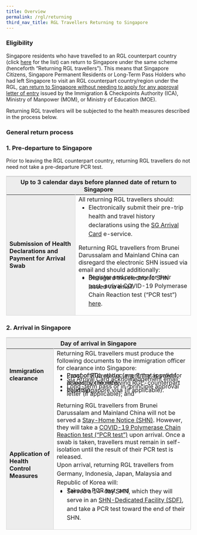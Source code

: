```yaml
---
title: Overview
permalink: /rgl/returning
third_nav_title: RGL Travellers Returning to Singapore
---
```



### Eligibility

Singapore residents who have travelled to an RGL counterpart country (click [here](/rgl/overview) for the list) can return to Singapore under the same scheme (henceforth “Returning RGL travellers”). This means that Singapore Citizens, Singapore Permanent Residents or Long-Term Pass Holders who had left Singapore to visit an RGL counterpart country/region under the RGL, <u>can return to Singapore without needing to apply for any approval letter of entry</u> issued by the Immigration & Checkpoints Authority (ICA), Ministry of Manpower (MOM), or Ministry of Education (MOE).

Returning RGL travellers will be subjected to the health measures described in the process below.

### General return process

### 1. Pre-departure to Singapore

Prior to leaving the RGL counterpart country, returning RGL travellers do not need not take a pre-departure PCR test.

<table>
<thead>
  <tr>
    <th colspan="2" style="font-size:16px;border-top:3px solid #D8D8D8; border-left:1px solid #D8D8D8; border-right:1px solid #D8D8D8; background-color:#EDEDED">Up to 3 calendar days before planned date of return to Singapore</th>
    <!-- <th>Scenarios</th>
   <th>Charging Policy for C+ treatment</th> -->
  </tr>
</thead>
<tbody>
  <tr>
    <td rowspan="2" style="font-size:16px;border-left:1px solid #D8D8D8; border-bottom:1px solid #D8D8D8; border-right:1px solid #D8D8D8; background-color:#EDEDED"><b>Submission of Health Declarations and Payment for Arrival Swab</b></td>
    <td style="font-size:16px;border-right:1px solid #D8D8D8;border-bottom:1px solid #D8D8D8;">All returning RGL travellers should:
<ol style="margin-top:0px; list-style-type:disc;">
  <li style="font-size:16px; margin-top:0px; margin-bottom:0px;  line-height:1.5;">Electronically submit their pre-trip health and travel history declarations using the <a href="https://eservices.ica.gov.sg/sgarrivalcard/">SG Arrival Card</a> e-service.</li>
</ol>
  <p style="margin-top:0px; margin-bottom:0px; font-size:16px;">Returning RGL travellers from Brunei Darussalam and Mainland China can disregard the electronic SHN issued via email and should additionally:</p>
      <ol style="margin-top:0px; list-style-type:disc;">      
        <li style="font-size:16px; margin-top:0px; margin-bottom:-50px; line-height:1.5;">Disregard the electronic SHN issued via email.</li>
<li style="font-size:16px; margin-top:0px; margin-bottom:0px; line-height:1.5;">Register and pre-pay for their post-arrival COVID-19 Polymerase Chain Reaction test (“PCR test”) <a href="https://safetravel.changiairport.com/#/">here</a>.</li>
</ol>
 </td>
  </tr>
  </tbody>
</table>

### 2. Arrival in Singapore

<table>
<thead>
<tr>
    <th colspan="2" style="font-size:16px;border-top:3px solid #D8D8D8; border-left:1px solid #D8D8D8; border-right:1px solid #D8D8D8; background-color:#EDEDED">Day of arrival in Singapore</th>
    <!-- <th>Scenarios</th>
   <th>Charging Policy for C+ treatment</th> -->
  </tr>
</thead>
<tbody>
  <tr>
    <td style="font-size:16px;border-left:1px solid #D8D8D8; border-right:1px solid #D8D8D8; background-color:#EDEDED"><b>Immigration clearance</b></td>
    <td style="font-size:16px;border-right:1px solid #D8D8D8;">Returning RGL travellers must produce the following documents to the immigration officer for clearance into Singapore:
<ol style="margin-top:0px; list-style-type:disc;">
  <li style="font-size:16px; margin-top:0px; margin-bottom:-50px;">Passport/Travel document that is valid for at least six months;</li>
    <li style="font-size:16px; margin-top:0px; margin-bottom:-50px;">SG Arrival Card acknowledgement email;</li>
    <li style="font-size:16px; margin-top:0px; margin-bottom:-50px;">Proof of RGL status (e.g. Entry approval issued by the receiving RGL-counterpart country);</li>
    <li style="font-size:16px; margin-top:0px; margin-bottom:-50px;">Long-term pass or in-principle approval letter (if applicable); and</li>
    <li style="font-size:16px; margin-top:0px; margin-bottom:0px;">Valid Singapore visa (if applicable).</li>
</ol>
 </td>
  </tr>
  <tr>
    <td style="font-size:16px;border-left:1px solid #D8D8D8;border-bottom:1px solid #D8D8D8; border-right:1px solid #D8D8D8; background-color:#EDEDED"><b>Application of Health Control Measures</b></td>
    <td style="font-size:16px;border-right:1px solid #D8D8D8;border-bottom:1px solid #D8D8D8;">Returning RGL travellers from Brunei Darussalam and Mainland China will not be served a <a href="/health/shn">Stay-Home Notice (SHN)</a>. However, they will take a <a href="/health/covid19-tests/pcrtest">COVID-19 Polymerase Chain Reaction test (“PCR test”)</a> upon arrival. Once a swab is taken, travellers must remain in self-isolation until the result of their PCR test is released.
      <p style="margin-top:0px; margin-bottom:0px; font-size:16px; line-height:1.5;">Upon arrival, returning RGL travellers from Germany, Indonesia, Japan, Malaysia and Republic of Korea will:  </p>
<ol style="margin-top:0px; list-style-type:disc;">
  <li style="font-size:16px; margin-top:0px; margin-bottom:-40px; ">Take the PCR test; and</li>
    <li style="font-size:16px; margin-top:0px; margin-bottom:0px; line-height:1.5;">Served a 14-day SHN, which they will serve in an <a href="/health/shn/sdf">SHN-Dedicated Facility (SDF)</a>, and take a PCR test toward the end of their SHN.</li>
</ol>
 </td>
  </tr>
  </tbody>
</table>
